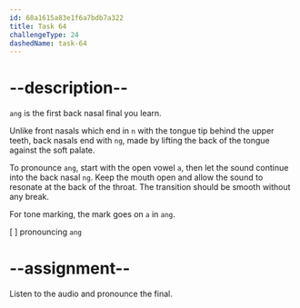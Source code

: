 ```yaml
---
id: 68a1615a83e1f6a7bdb7a322
title: Task 64
challengeType: 24
dashedName: task-64
---
```


<!--SPEAKING-->

<!-- (Audio) A: ang -->

# --description--

`ang` is the first back nasal final you learn.

Unlike front nasals which end in `n` with the tongue tip behind the upper teeth, back nasals end with `ng`, made by lifting the back of the tongue against the soft palate.

To pronounce `ang`, start with the open vowel `a`, then let the sound continue into the back nasal `ng`. Keep the mouth open and allow the sound to resonate at the back of the throat. The transition should be smooth without any break.

For tone marking, the mark goes on `a` in `ang`.

[ ] pronouncing `ang`

# --assignment--

Listen to the audio and pronounce the final.
